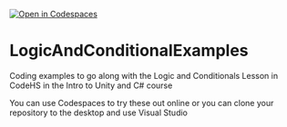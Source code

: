 [![Open in Codespaces](https://classroom.github.com/assets/launch-codespace-7f7980b617ed060a017424585567c406b6ee15c891e84e1186181d67ecf80aa0.svg)](https://classroom.github.com/open-in-codespaces?assignment_repo_id=13823243)
# LogicAndConditionalExamples
Coding examples to go along with the Logic and Conditionals Lesson in CodeHS in the Intro to Unity and C# course

You can use Codespaces to try these out online or you can clone your repository to the desktop and use Visual Studio




